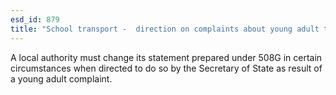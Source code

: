 ```yaml
---
esd_id: 879
title: "School transport -  direction on complaints about young adult transport"
---
```


A local authority must change its statement prepared under 508G in certain circumstances when directed to do so by the Secretary of State as result of a young adult complaint.

